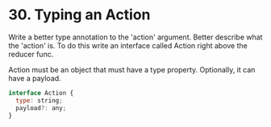 # 30. Typing an Action

Write a better type annotation to the 'action' argument. Better describe what the 'action' is.
To do this write an interface called Action right above the reducer func.

Action must be an object that must have a type property. Optionally, it can have a payload.

```js
interface Action {
  type: string;
  payload?: any;
}
```

